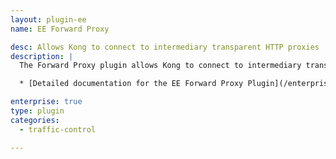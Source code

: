 ```yaml
---
layout: plugin-ee
name: EE Forward Proxy

desc: Allows Kong to connect to intermediary transparent HTTP proxies
description: |
  The Forward Proxy plugin allows Kong to connect to intermediary transparent HTTP proxies, instead of directly to the upstream_url, when forwarding requests upstream. This is useful in environments where Kong sits in an organization's internal network, the upstream API is available via the public internet, and the organization proxies all outbound traffic through a forward proxy server.

  * [Detailed documentation for the EE Forward Proxy Plugin](/enterprise/latest/plugins/forward-proxy/)

enterprise: true
type: plugin
categories:
  - traffic-control

---
```


